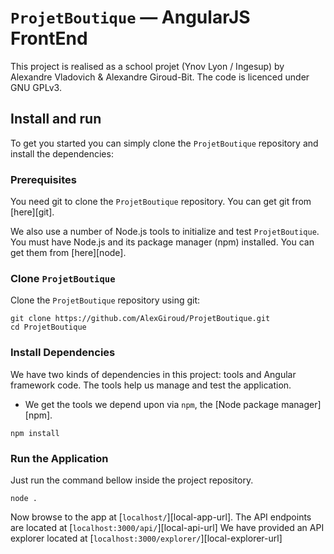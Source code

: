 # `ProjetBoutique` — AngularJS FrontEnd 

This project is realised as a school projet (Ynov Lyon / Ingesup) by Alexandre Vladovich & Alexandre Giroud-Bit.
The code is licenced under GNU GPLv3.

## Install and run

To get you started you can simply clone the `ProjetBoutique` repository and install the dependencies:

### Prerequisites

You need git to clone the `ProjetBoutique` repository. You can get git from [here][git].

We also use a number of Node.js tools to initialize and test `ProjetBoutique`. You must have Node.js
and its package manager (npm) installed. You can get them from [here][node].

### Clone `ProjetBoutique`

Clone the `ProjetBoutique` repository using git:

```
git clone https://github.com/AlexGiroud/ProjetBoutique.git
cd ProjetBoutique
```

### Install Dependencies

We have two kinds of dependencies in this project: tools and Angular framework code. The tools help
us manage and test the application.

* We get the tools we depend upon via `npm`, the [Node package manager][npm].



```
npm install
```

### Run the Application

Just run the command bellow inside the project repository.

```
node .
```

Now browse to the app at [`localhost/`][local-app-url].
The API endpoints are located at [`localhost:3000/api/`][local-api-url]
We have provided an API explorer located at [`localhost:3000/explorer/`][local-explorer-url]

